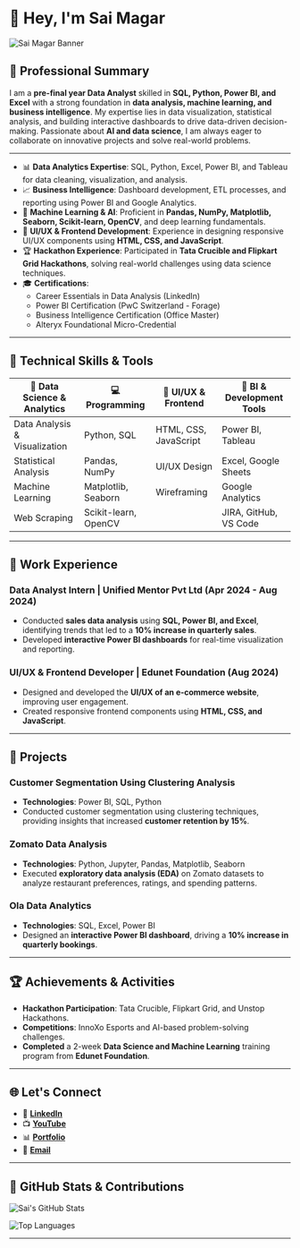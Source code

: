 # 👋 Hey, I'm **Sai Magar**

![Sai Magar Banner](https://user-images.githubusercontent.com/74038190/225813708-98b745f2-7d22-48cf-9150-083f1b00d6c9.gif)

## 🌟 **Professional Summary**

I am a **pre-final year Data Analyst** skilled in **SQL, Python, Power BI, and Excel** with a strong foundation in **data analysis, machine learning, and business intelligence**. My expertise lies in data visualization, statistical analysis, and building interactive dashboards to drive data-driven decision-making. Passionate about **AI and data science**, I am always eager to collaborate on innovative projects and solve real-world problems.

---
- 📊 **Data Analytics Expertise**: SQL, Python, Excel, Power BI, and Tableau for data cleaning, visualization, and analysis.
- 📈 **Business Intelligence**: Dashboard development, ETL processes, and reporting using Power BI and Google Analytics.
- 🤖 **Machine Learning & AI**: Proficient in **Pandas, NumPy, Matplotlib, Seaborn, Scikit-learn, OpenCV**, and deep learning fundamentals.
- 🎨 **UI/UX & Frontend Development**: Experience in designing responsive UI/UX components using **HTML, CSS, and JavaScript**.
- 🏆 **Hackathon Experience**: Participated in **Tata Crucible and Flipkart Grid Hackathons**, solving real-world challenges using data science techniques.
- 🎓 **Certifications**:
  - Career Essentials in Data Analysis (LinkedIn)
  - Power BI Certification (PwC Switzerland - Forage)
  - Business Intelligence Certification (Office Master)
  - Alteryx Foundational Micro-Credential

---

## 🎯 **Technical Skills & Tools**

| 🚀 Data Science & Analytics | 💻 Programming | 🎨 UI/UX & Frontend | 🔧 BI & Development Tools |
|----------------------|----------------|----------------|----------------|
| Data Analysis & Visualization | Python, SQL | HTML, CSS, JavaScript | Power BI, Tableau |
| Statistical Analysis | Pandas, NumPy | UI/UX Design | Excel, Google Sheets |
| Machine Learning | Matplotlib, Seaborn | Wireframing | Google Analytics |
| Web Scraping | Scikit-learn, OpenCV | | JIRA, GitHub, VS Code |

---

## 💼 **Work Experience**

### **Data Analyst Intern | Unified Mentor Pvt Ltd (Apr 2024 - Aug 2024)**
- Conducted **sales data analysis** using **SQL, Power BI, and Excel**, identifying trends that led to a **10% increase in quarterly sales**.
- Developed **interactive Power BI dashboards** for real-time visualization and reporting.

### **UI/UX & Frontend Developer | Edunet Foundation (Aug 2024)**
- Designed and developed the **UI/UX of an e-commerce website**, improving user engagement.
- Created responsive frontend components using **HTML, CSS, and JavaScript**.

---

## 🔬 **Projects**

### **Customer Segmentation Using Clustering Analysis**
- **Technologies**: Power BI, SQL, Python
- Conducted customer segmentation using clustering techniques, providing insights that increased **customer retention by 15%**.

### **Zomato Data Analysis**
- **Technologies**: Python, Jupyter, Pandas, Matplotlib, Seaborn
- Executed **exploratory data analysis (EDA)** on Zomato datasets to analyze restaurant preferences, ratings, and spending patterns.

### **Ola Data Analytics**
- **Technologies**: SQL, Excel, Power BI
- Designed an **interactive Power BI dashboard**, driving a **10% increase in quarterly bookings**.

---

## 🏆 **Achievements & Activities**

- **Hackathon Participation**: Tata Crucible, Flipkart Grid, and Unstop Hackathons.
- **Competitions**: InnoXo Esports and AI-based problem-solving challenges.
- **Completed** a 2-week **Data Science and Machine Learning** training program from **Edunet Foundation**.

---

## 🌐 **Let's Connect**

- 💼 [**LinkedIn**](https://www.linkedin.com/in/sai-magar25/)
- 📺 [**YouTube**](https://www.youtube.com/@Magarsai)
- 📊 [**Portfolio**](https://sai-magar.github.io/Sai-s-Magar-Portfolio/)
- 📧 [**Email**](mailto:magarsai000@gmail.com)

---

## 🚀 **GitHub Stats & Contributions**

![Sai's GitHub Stats](https://github-readme-stats.vercel.app/api?username=Sai-Magar&show_icons=true&theme=radical&include_all_commits=true)

![Top Languages](https://github-readme-stats.vercel.app/api/top-langs/?username=Sai-Magar&layout=compact&theme=radical)

---
